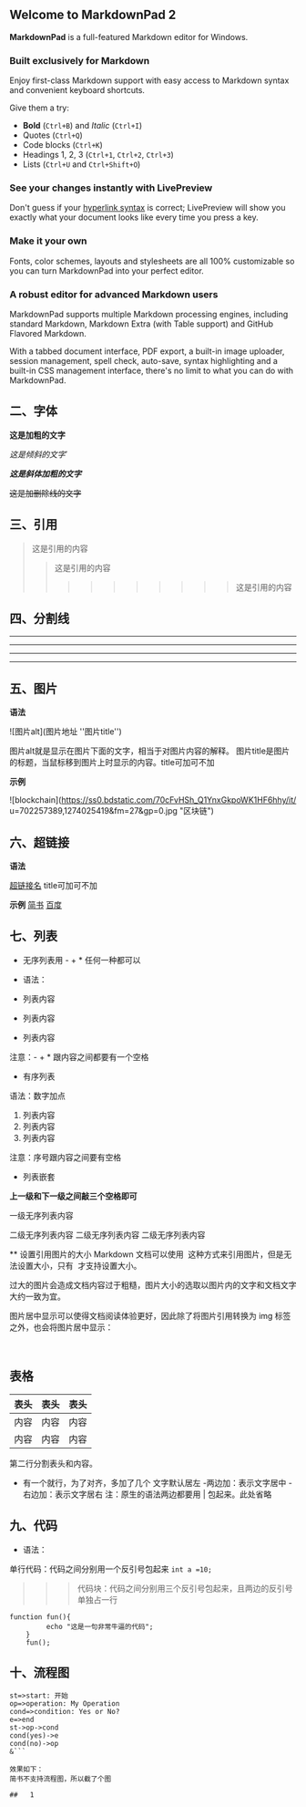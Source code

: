 ## Welcome to MarkdownPad 2 ##

**MarkdownPad** is a full-featured Markdown editor for Windows.

### Built exclusively for Markdown ###

Enjoy first-class Markdown support with easy access to  Markdown syntax and convenient keyboard shortcuts.

Give them a try:

- **Bold** (`Ctrl+B`) and *Italic* (`Ctrl+I`)
- Quotes (`Ctrl+Q`)
- Code blocks (`Ctrl+K`)
- Headings 1, 2, 3 (`Ctrl+1`, `Ctrl+2`, `Ctrl+3`)
- Lists (`Ctrl+U` and `Ctrl+Shift+O`)

### See your changes instantly with LivePreview ###

Don't guess if your [hyperlink syntax](http://markdownpad.com) is correct; LivePreview will show you exactly what your document looks like every time you press a key.

### Make it your own ###

Fonts, color schemes, layouts and stylesheets are all 100% customizable so you can turn MarkdownPad into your perfect editor.

### A robust editor for advanced Markdown users ###

MarkdownPad supports multiple Markdown processing engines, including standard Markdown, Markdown Extra (with Table support) and GitHub Flavored Markdown.

With a tabbed document interface, PDF export, a built-in image uploader, session management, spell check, auto-save, syntax highlighting and a built-in CSS management interface, there's no limit to what you can do with MarkdownPad.

## 二、字体
**这是加粗的文字**

*这是倾斜的文字*`

***这是斜体加粗的文字***

~~这是加删除线的文字~~

## 三、引用
>这是引用的内容
>>这是引用的内容
>>>>>>>>>>这是引用的内容

## 四、分割线
---
----
***
*****

## 五、图片
**语法**

![图片alt](图片地址 ''图片title'')

图片alt就是显示在图片下面的文字，相当于对图片内容的解释。
图片title是图片的标题，当鼠标移到图片上时显示的内容。title可加可不加

**示例**

![blockchain](https://ss0.bdstatic.com/70cFvHSh_Q1YnxGkpoWK1HF6hhy/it/
u=702257389,1274025419&fm=27&gp=0.jpg "区块链")

## 六、超链接
**语法**

[超链接名](超链接地址 "超链接title")
title可加可不加

**示例**
[简书](http://jianshu.com)
[百度](http://baidu.com)

## 七、列表

- 无序列表用 - + * 任何一种都可以

- 语法：
- 列表内容
+ 列表内容
* 列表内容

注意：- + * 跟内容之间都要有一个空格

- 有序列表

语法：数字加点

1. 列表内容
2. 列表内容
3. 列表内容

注意：序号跟内容之间要有空格

- 列表嵌套

**上一级和下一级之间敲三个空格即可**

一级无序列表内容

   二级无序列表内容
   二级无序列表内容
   二级无序列表内容


   **  设置引用图片的大小
   Markdown 文档可以使用 ![]() 这种方式来引用图片，但是无法设置大小，只有 <img src="" width=""/> 才支持设置大小。

过大的图片会造成文档内容过于粗糙，图片大小的选取以图片内的文字和文档文字大约一致为宜。

图片居中显示可以使得文档阅读体验更好，因此除了将图片引用转换为 img 标签之外，也会将图片居中显示：<div align="center"> <img src="" width=""/> </div><br>




## 表格

表头|表头|表头
---|:--:|---:
内容|内容|内容
内容|内容|内容

第二行分割表头和内容。
- 有一个就行，为了对齐，多加了几个
文字默认居左
-两边加：表示文字居中
-右边加：表示文字居右
注：原生的语法两边都要用 | 包起来。此处省略

## 九、代码
+  语法：
>>>
单行代码：代码之间分别用一个反引号包起来
 `int a =10;`

 >>>代码块：代码之间分别用三个反引号包起来，且两边的反引号单独占一行

```
function fun(){
         echo "这是一句非常牛逼的代码";
    }
    fun();
```
## 十、流程图
```flow
st=>start: 开始
op=>operation: My Operation
cond=>condition: Yes or No?
e=>end
st->op->cond
cond(yes)->e
cond(no)->op
&```

效果如下：
简书不支持流程图，所以截了个图

##   1
